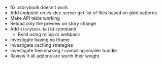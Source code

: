 - fix .storybook doesn't work
- Add endpoint on es-dev-server get list of files based on glob patterns
- Make API table working
- Reload only the preview on story change
- Add `storybook-build` command
  - Build using rollup or webpack
- Investigate having no iframe
- Investigate caching strategies
- Investigate tree shaking / compiling smaller bundle
- Review if all addons are worth their weight